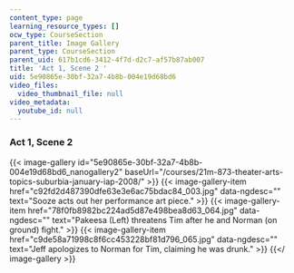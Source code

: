 ```yaml
---
content_type: page
learning_resource_types: []
ocw_type: CourseSection
parent_title: Image Gallery
parent_type: CourseSection
parent_uid: 617b1cd6-3412-4f7d-d2c7-af57b87ab007
title: 'Act 1, Scene 2 '
uid: 5e90865e-30bf-32a7-4b8b-004e19d68bd6
video_files:
  video_thumbnail_file: null
video_metadata:
  youtube_id: null
---
```


### Act 1, Scene 2
{{< image-gallery id="5e90865e-30bf-32a7-4b8b-004e19d68bd6_nanogallery2" baseUrl="/courses/21m-873-theater-arts-topics-suburbia-january-iap-2008/" >}}
{{< image-gallery-item href="c92fd2d487390dfe63e3e6ac75bdac84_003.jpg" data-ngdesc="" text="Sooze acts out her performance art piece." >}}
{{< image-gallery-item href="78f0fb8982bc224ad5d87e498bea8d63_064.jpg" data-ngdesc="" text="Pakeesa (Left) threatens Tim after he and Norman (on ground) fight." >}}
{{< image-gallery-item href="c9de58a71998c8f6cc453228bf81d796_065.jpg" data-ngdesc="" text="Jeff apologizes to Norman for Tim, claiming he was drunk." >}}
{{</ image-gallery >}}